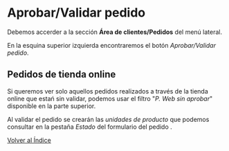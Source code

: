 # Aprobar/Validar pedido

Debemos accerder a la sección **Área de clientes/Pedidos** del menú lateral.

En la esquina superior izquierda encontraremos el botón *Aprobar/Validar pedido*.

## Pedidos de tienda online

Si queremos ver solo aquellos pedidos realizados a través de la tienda online que estań sin validar, podemos usar el filtro "*P. Web sin aprobar*" disponible en la parte superior.

Al validar el pedido se crearán las *unidades de producto* que podemos consultar en la pestaña *Estado* del formulario del pedido .


[Volver al Índice](../../index.md)